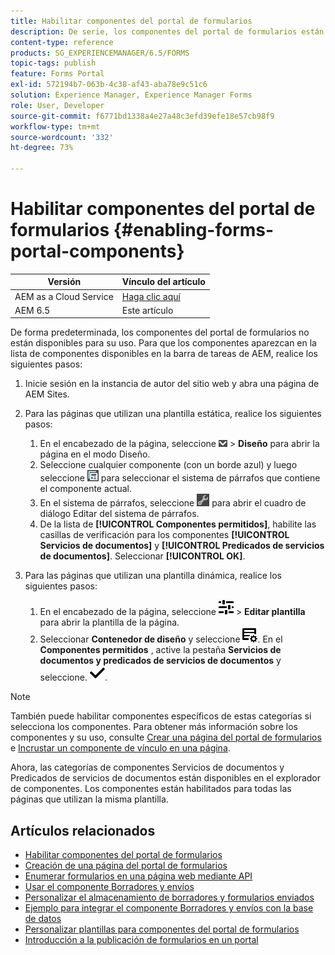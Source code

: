 ```yaml
---
title: Habilitar componentes del portal de formularios
description: De serie, los componentes del portal de formularios están deshabilitados. Habilite los grupos Servicios de documentos y Predicados de servicios de documentos para habilitar los componentes del portal de formularios.
content-type: reference
products: SG_EXPERIENCEMANAGER/6.5/FORMS
topic-tags: publish
feature: Forms Portal
exl-id: 572194b7-063b-4c38-af43-aba78e9c51c6
solution: Experience Manager, Experience Manager Forms
role: User, Developer
source-git-commit: f6771bd1338a4e27a48c3efd39efe18e57cb98f9
workflow-type: tm+mt
source-wordcount: '332'
ht-degree: 73%

---
```


# Habilitar componentes del portal de formularios {#enabling-forms-portal-components}

| Versión | Vínculo del artículo |
| -------- | ---------------------------- |
| AEM as a Cloud Service | [Haga clic aquí](https://experienceleague.adobe.com/docs/experience-manager-cloud-service/content/forms/adaptive-forms-authoring/authoring-adaptive-forms-foundation-components/configure-forms-portal.html?lang=es) |
| AEM 6.5 | Este artículo |

De forma predeterminada, los componentes del portal de formularios no están disponibles para su uso. Para que los componentes aparezcan en la lista de componentes disponibles en la barra de tareas de AEM, realice los siguientes pasos:

1. Inicie sesión en la instancia de autor del sitio web y abra una página de AEM Sites.

1. Para las páginas que utilizan una plantilla estática, realice los siguientes pasos:

   1. En el encabezado de la página, seleccione ![lista desplegable de lienzo](assets/canvas-drop-down.png) > **Diseño** para abrir la página en el modo Diseño.
   1. Seleccione cualquier componente (con un borde azul) y luego seleccione ![field-level](assets/field-level.png) para seleccionar el sistema de párrafos que contiene el componente actual.
   1. En el sistema de párrafos, seleccione ![settings_icon](assets/settings_icon.png) para abrir el cuadro de diálogo Editar del sistema de párrafos.
   1. De la lista de **[!UICONTROL Componentes permitidos]**, habilite las casillas de verificación para los componentes **[!UICONTROL Servicios de documentos]** y **[!UICONTROL Predicados de servicios de documentos]**. Seleccionar **[!UICONTROL OK]**.

1. Para las páginas que utilizan una plantilla dinámica, realice los siguientes pasos:

   1. En el encabezado de la página, seleccione ![propiedades](assets/properties.png) > **Editar plantilla** para abrir la plantilla de la página.
   1. Seleccionar **Contenedor de diseño** y seleccione ![FeedManagement](/help/forms/using/assets/feedmanagement.png). En el **Componentes permitidos** , active la pestaña **Servicios de documentos y predicados de servicios de documentos** y seleccione. ![aem_6_3_forms_save](assets/aem_6_3_forms_save.png).

>[!NOTE]
>
>También puede habilitar componentes específicos de estas categorías si selecciona los componentes. Para obtener más información sobre los componentes y su uso, consulte [Crear una página del portal de formularios](/help/forms/using/creating-form-portal-page.md) e [Incrustar un componente de vínculo en una página](/help/forms/using/embedding-link-component-page.md).

Ahora, las categorías de componentes Servicios de documentos y Predicados de servicios de documentos están disponibles en el explorador de componentes. Los componentes están habilitados para todas las páginas que utilizan la misma plantilla.

## Artículos relacionados

* [Habilitar componentes del portal de formularios](/help/forms/using/enabling-forms-portal-components.md)
* [Creación de una página del portal de formularios](/help/forms/using/creating-form-portal-page.md)
* [Enumerar formularios en una página web mediante API](/help/forms/using/listing-forms-webpage-using-apis.md)
* [Usar el componente Borradores y envíos](/help/forms/using/draft-submission-component.md)
* [Personalizar el almacenamiento de borradores y formularios enviados](/help/forms/using/draft-submission-component.md)
* [Ejemplo para integrar el componente Borradores y envíos con la base de datos](/help/forms/using/integrate-draft-submission-database.md)
* [Personalizar plantillas para componentes del portal de formularios](/help/forms/using/customizing-templates-forms-portal-components.md)
* [Introducción a la publicación de formularios en un portal](/help/forms/using/introduction-publishing-forms.md)
